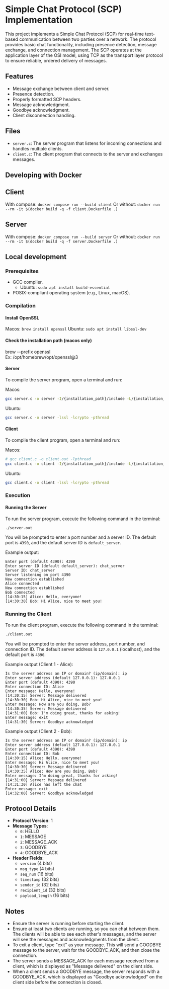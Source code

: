 # Simple Chat Protocol (SCP) Implementation

This project implements a Simple Chat Protocol (SCP) for real-time text-based communication between two parties over a network. The protocol provides basic chat functionality, including presence detection, message exchange, and connection management. The SCP operates at the application layer of the OSI model, using TCP as the transport layer protocol to ensure reliable, ordered delivery of messages.

## Features

- Message exchange between client and server.
- Presence detection.
- Properly formatted SCP headers.
- Message acknowledgment.
- Goodbye acknowledgment.
- Client disconnection handling.

## Files

- `server.c`: The server program that listens for incoming connections and handles multiple clients.
- `client.c`: The client program that connects to the server and exchanges messages.

## Developing with Docker
## Client

With compose: `docker compose run --build client`
Or without: `docker run --rm -it $(docker build -q -f client.Dockerfile .)`

## Server

With compose: `docker compose run --build server`
Or without: `docker run --rm -it $(docker build -q -f server.Dockerfile .)`

## Local development
### Prerequisites

- GCC compiler.
  - Ubuntu: `sudo apt install build-essential`
- POSIX-compliant operating system (e.g., Linux, macOS).

### Compilation

#### Install OpenSSL
Macos: `brew install openssl`
Ubuntu: `sudo apt install libssl-dev`

#### Check the installation path (macos only)
brew --prefix openssl   
Ex: /opt/homebrew/opt/openssl@3

#### Server

To compile the server program, open a terminal and run:

Macos:
```sh
gcc server.c -o server -I/{installation_path}/include -L/{installation_path}/lib -lssl -lcrypto -pthread
```

Ubuntu
```bash
gcc server.c -o server -lssl -lcrypto -pthread
```

#### Client

To compile the client program, open a terminal and run:

Macos:
```sh
# gcc client.c -o client.out -lpthread
gcc client.c -o client -I/{installation_path}/include -L/{installation_path}/lib -lssl -lcrypto -pthread
```

Ubuntu
```bash
gcc client.c -o client -lssl -lcrypto -pthread
```

### Execution

#### Running the Server

To run the server program, execute the following command in the terminal:

```sh
./server.out
```

You will be prompted to enter a port number and a server ID. The default port is `4390`, and the default server ID is `default_server`.

Example output:

```
Enter port (default 4390): 4390
Enter server ID (default default_server): chat_server
Server ID: chat_server
Server listening on port 4390
New connection established
Alice connected
New connection established
Bob connected
[14:30:15] Alice: Hello, everyone!
[14:30:30] Bob: Hi Alice, nice to meet you!
```

### Running the Client

To run the client program, execute the following command in the terminal:

```sh
./client.out
```

You will be prompted to enter the server address, port number, and connection ID. The default server address is `127.0.0.1` (localhost), and the default port is `4390`.

Example output (Client 1 - Alice):

```
Is the server address an IP or domain? (ip/domain): ip
Enter server address (default 127.0.0.1): 127.0.0.1
Enter port (default 4390): 4390
Enter connection ID: Alice
Enter message: Hello, everyone!
[14:30:15] Server: Message delivered
[14:30:30] Bob: Hi Alice, nice to meet you!
Enter message: How are you doing, Bob?
[14:30:35] Server: Message delivered
[14:31:00] Bob: I'm doing great, thanks for asking!
Enter message: exit
[14:31:30] Server: Goodbye acknowledged
```

Example output (Client 2 - Bob):

```
Is the server address an IP or domain? (ip/domain): ip
Enter server address (default 127.0.0.1): 127.0.0.1
Enter port (default 4390): 4390
Enter connection ID: Bob
[14:30:15] Alice: Hello, everyone!
Enter message: Hi Alice, nice to meet you!
[14:30:30] Server: Message delivered
[14:30:35] Alice: How are you doing, Bob?
Enter message: I'm doing great, thanks for asking!
[14:31:00] Server: Message delivered
[14:31:30] Alice has left the chat
Enter message: exit
[14:32:00] Server: Goodbye acknowledged
```

## Protocol Details

- **Protocol Version**: 1
- **Message Types**:
  - `0`: HELLO
  - `1`: MESSAGE
  - `2`: MESSAGE_ACK
  - `3`: GOODBYE
  - `4`: GOODBYE_ACK
- **Header Fields**:
  - `version` (4 bits)
  - `msg_type` (4 bits)
  - `seq_num` (16 bits)
  - `timestamp` (32 bits)
  - `sender_id` (32 bits)
  - `recipient_id` (32 bits)
  - `payload_length` (16 bits)

## Notes

- Ensure the server is running before starting the client.
- Ensure at least two clients are running, so you can chat between them. The clients will be able to see each other's messages, and the server will see the messages and acknowledgments from the client.
- To exit a client, type "exit" as your message. This will send a GOODBYE message to the server, wait for the GOODBYE_ACK, and then close the connection.
- The server sends a MESSAGE_ACK for each message received from a client, which is displayed as "Message delivered" on the client side.
- When a client sends a GOODBYE message, the server responds with a GOODBYE_ACK, which is displayed as "Goodbye acknowledged" on the client side before the connection is closed.
